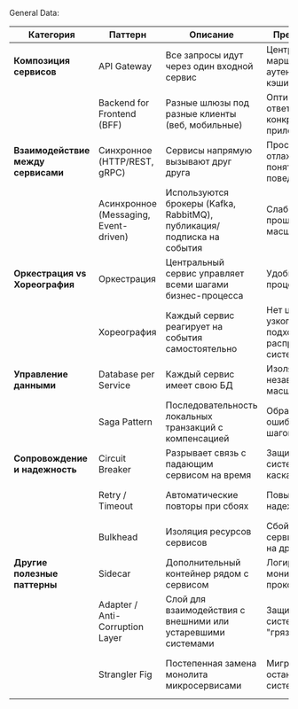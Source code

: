 General Data:


| Категория                          | Паттерн                               | Описание                                                               | Преимущества                                                      | Недостатки                                                     |
| ---------------------------------- | ------------------------------------- | ---------------------------------------------------------------------- | ----------------------------------------------------------------- | -------------------------------------------------------------- |
| **Композиция сервисов**            | API Gateway                           | Все запросы идут через один входной сервис                             | Централизованная маршрутизация, аутентификация, кэширование       | Точка отказа, нужна высокая доступность                        |
|                                    | Backend for Frontend (BFF)            | Разные шлюзы под разные клиенты (веб, мобильные)                       | Оптимизация ответов под конкретное приложение                     | Дополнительная поддержка нескольких шлюзов                     |
| **Взаимодействие между сервисами** | Синхронное (HTTP/REST, gRPC)          | Сервисы напрямую вызывают друг друга                                   | Просто отлаживать, понятно поведение                              | Повышенная связность, сбой одного сервиса влияет на другие     |
|                                    | Асинхронное (Messaging, Event-driven) | Используются брокеры (Kafka, RabbitMQ), публикация/подписка на события | Слабая связность, проще масштабировать                            | Сложнее отслеживать последовательность, консистентность данных |
| **Оркестрация vs Хореография**     | Оркестрация                           | Центральный сервис управляет всеми шагами бизнес-процесса              | Удобно управлять процессом                                        | Центральное узкое место                                        |
|                                    | Хореография                           | Каждый сервис реагирует на события самостоятельно                      | Нет центрального узкого места, подходит для распределённых систем | Сложнее отлаживать цепочки событий                             |
| **Управление данными**             | Database per Service                  | Каждый сервис имеет свою БД                                            | Изоляция, независимое масштабирование                             | Сложнее обеспечить транзакционную согласованность              |
|                                    | Saga Pattern                          | Последовательность локальных транзакций с компенсацией                 | Обработка ошибок и откат шагов                                    | Сложность реализации, отслеживания                             |
| **Сопровождение и надежность**     | Circuit Breaker                       | Разрывает связь с падающим сервисом на время                           | Защищает систему от каскадных сбоев                               | Настройка порогов и мониторинга                                |
|                                    | Retry / Timeout                       | Автоматические повторы при сбоях                                       | Повышает надежность                                               | Возможны задержки и повторные нагрузки                         |
|                                    | Bulkhead                              | Изоляция ресурсов сервисов                                             | Сбой одного сервиса не влияет на другие                           | Дополнительная сложность архитектуры                           |
| **Другие полезные паттерны**       | Sidecar                               | Дополнительный контейнер рядом с сервисом                              | Логирование, мониторинг, прокси                                   | Усложняет деплой                                               |
|                                    | Adapter / Anti-Corruption Layer       | Слой для взаимодействия с внешними или устаревшими системами           | Защищает систему от "грязного" кода                               | Добавляет уровень абстракции                                   |
|                                    | Strangler Fig                         | Постепенная замена монолита микросервисами                             | Миграция без остановки системы                                    | Потребуется поддержка старой и новой системы одновременно      |
